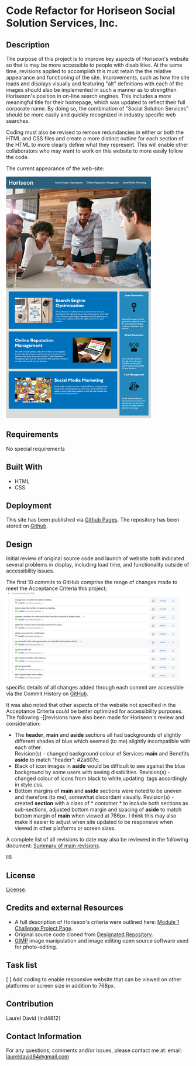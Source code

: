 # Code Refactor for Horiseon Social Solution Services, Inc.


## Description
The purpose of this project is to improve key aspects of Horiseon's website so that is may be more accessible to people with disabilities.  At the same time, revisions applied to accomplish this must retain the the relative appearance and functioning of the site.  Improvements, such as how the site loads and displays visually and featuring "alt" definitions with each of the images should also be implemented in such a manner as to strengthen Horiseson's position in on-line search engines.  This includes a more meaningful title for their homepage, which was updated to reflect their full corporate name.  By doing so, the combination of "Social Solution Services" should be more easily and quickly recognized in industry specific web searches.

Coding must also be revised to remove redundancies in either or both the HTML and CSS files and create a more distinct outline for each section of the HTML to more clearly define what they represent.  This will enable other collaborators who may want to work on this website to more easily follow the code.

The current appearance of the web-site: 

![screenshot of website as originally coded](./assets/images/homework-demo.png)


## Requirements
No special requirements 


## Built With
-   HTML
-   CSS


## Deployment
This site has been published via [Github Pages](https://lnd4812.github.io/code-refactor-challenge/).
The repository has been stored on [Github](https://github.com/lnd4812/code-refactor-challenge.git).


## Design
Initial review of original source code and launch of website both indicated several problems in display, including load time, and functionality outside of accessibility issues.

The first 10 commits  to GitHub comprise the range of changes made to meet the Acceptance Criteria this project; ![Key site design coding revisions and commits to GitHub](/assets/images/horiseon-main-design-commits-through-20-2-22.png) specific details of all changes added through each commit are accessible via the Commit History on [GitHub](https://github.com/lnd4812/code-refactor-challenge.git).

It was also noted that other aspects of the website not specified in the Acceptance Criteria could be better optimized for accessibility purposes.  The following -[[revisions have also been made for Horiseon's review and consideration:
-   The **header**, **main** and **aside** sections all had backgrounds of slightly different shades of blue which seemed (to me) slightly incompatible with each other. <br>
    Revision(s) - changed background colour of Services **main** and Benefits **aside** to match "header": #2a607c.
-   Black of icon images in **aside** would be difficult to see against the blue background by some users with seeing disabilities.
    Revision(s) - changed colour of icons from black to white,updating <img> tags accordingly in style.css.
-   Bottom margins of **main** and **aside** sections were noted to be uneven and therefore (to me), somewhat discordant visually.
    Revision(s) - created **section** with a class of * *container* * to include both sections as sub-sections, adjusted bottom margin and spacing of **aside** to match bottom margin of **main** when viewed at 786px.  I think this may also make it easier to adjust when site updated to be responsive when viewed in other platforms or screen sizes.

A complete list of all revisions to date may also be reviewed in the following document: [Summary of main revisions](./assets/Design-revisions-made).   

ll6
## License
[License](/LICENSE).


## Credits and external Resources
-   A full description of Horiseon's criteria were outlined here: [Module 1 Challenge Project Page](https://courses.bootcampspot.com/courses/1181/assignments/23346?module_item_id=458708).  
-   Original source code cloned from [Designated Repository](https://github.com/coding-boot-camp/urban-octo-telegram).  
-   [GIMP](https://www.gimp.org) image manipulation and image editing open source software used for photo-editing. 


## Task list
[ ] Add coding to enable responsive website that can be viewed on other platforms or screen size in addition to 768px.


## Contribution
Laurel David (lnd4812)


## Contact Information
For any questions, comments and/or issues, please contact me at: email: laureldavid64@gmail.com

